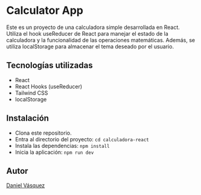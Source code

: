 # Calculator App

Este es un proyecto de una calculadora simple desarrollada en React. Utiliza el hook useReducer de React para manejar el estado de la calculadora y la funcionalidad de las operaciones matemáticas. Además, se utiliza localStorage para almacenar el tema deseado por el usuario.

## Tecnologías utilizadas
- React
- React Hooks (useReducer)
- Tailwind CSS
- localStorage

## Instalación
- Clona este repositorio.
- Entra al directorio del proyecto: 
  `cd calculadora-react`
- Instala las dependencias: 
  `npm install`
- Inicia la aplicación: `npm run dev`

## Autor
[Daniel Vásquez](https://www.linkedin.com/in/daniel-vasquez-nepomuceno/)